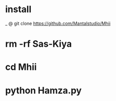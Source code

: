 # install

_
@   git clone https://github.com/Mantalstudio/Mhii
#  rm -rf Sas-Kiya
#  cd Mhii
# python Hamza.py
